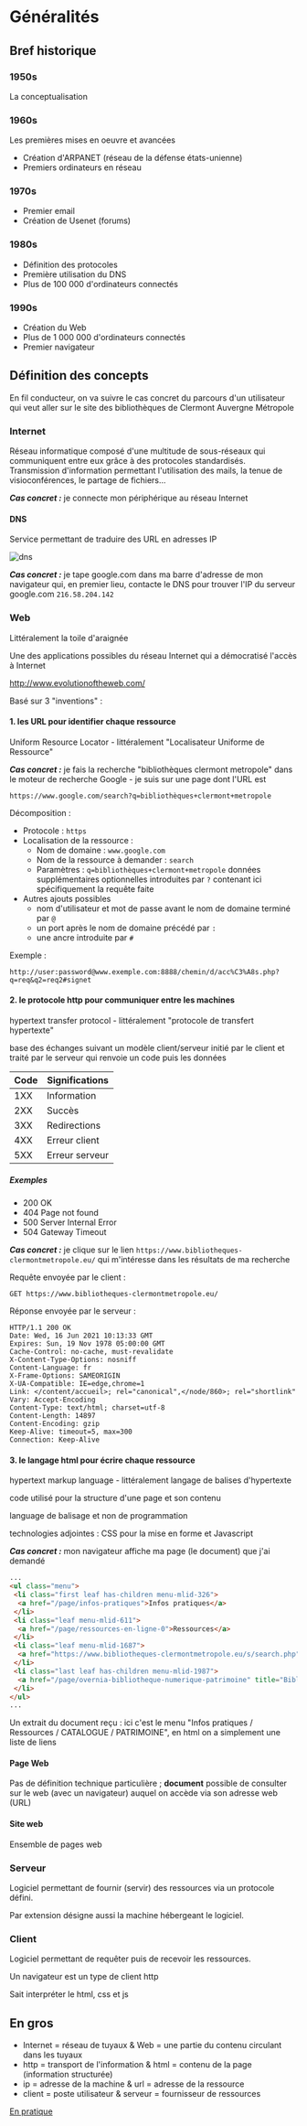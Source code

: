 # Généralités

## Bref historique

### 1950s

La conceptualisation

### 1960s 

Les premières mises en oeuvre et avancées 
* Création d'ARPANET (réseau de la défense états-unienne)
* Premiers ordinateurs en réseau 

### 1970s

* Premier email
* Création de Usenet (forums)

### 1980s

* Définition des protocoles 
* Première utilisation du DNS
* Plus de 100 000 d'ordinateurs connectés

### 1990s 

* Création du Web
* Plus de 1 000 000 d'ordinateurs connectés
* Premier navigateur

## Définition des concepts

En fil conducteur, on va suivre le cas concret du parcours d'un utilisateur qui veut aller sur le site des bibliothèques de Clermont Auvergne Métropole 

### Internet

Réseau informatique composé d'une multitude de sous-réseaux qui communiquent entre eux grâce à des protocoles standardisés. 
Transmission d'information permettant l'utilisation des mails, la tenue de visioconférences, le partage de fichiers...

***Cas concret :*** je connecte mon périphérique au réseau Internet

#### DNS

Service permettant de traduire des URL en adresses IP

![dns](dns.png)

***Cas concret :*** je tape google.com dans ma barre d'adresse de mon navigateur qui, en premier lieu, contacte le DNS pour trouver l'IP du serveur google.com `216.58.204.142`

### Web

Littéralement la toile d'araignée

Une des applications possibles du réseau Internet qui a démocratisé l'accès à Internet

http://www.evolutionoftheweb.com/

Basé sur 3 "inventions" :

#### 1. les URL pour identifier chaque ressource

Uniform Resource Locator - littéralement "Localisateur Uniforme de Ressource"

***Cas concret :*** je fais la recherche "bibliothèques clermont metropole" dans le moteur de recherche Google - je suis sur une page dont l'URL est

```
https://www.google.com/search?q=bibliothèques+clermont+metropole
```

Décomposition :

* Protocole : `https`
* Localisation de la ressource : 
  * Nom de domaine : `www.google.com`
  * Nom de la ressource à demander : `search`
  * Paramètres : `q=bibliothèques+clermont+metropole` données supplémentaires optionnelles introduites par `?` contenant ici spécifiquement la requête faite
* Autres ajouts possibles
  * nom d'utilisateur et mot de passe avant le nom de domaine terminé par `@`
  * un port après le nom de domaine précédé par `:`
  * une ancre introduite par `#`

Exemple :

```
http://user:password@www.exemple.com:8888/chemin/d/acc%C3%A8s.php?q=req&q2=req2#signet
```

#### 2. le protocole http pour communiquer entre les machines

hypertext transfer protocol - littéralement "protocole de transfert hypertexte"

base des échanges suivant un modèle client/serveur initié par le client et traité par le serveur qui renvoie un code puis les données

|Code|Significations|
|-|-|
|1XX|Information|
|2XX|Succès|
|3XX|Redirections|
|4XX|Erreur client|
|5XX|Erreur serveur|

##### Exemples

* 200 OK
* 404 Page not found
* 500 Server Internal Error
* 504 Gateway Timeout

***Cas concret :*** je clique sur le lien `https://www.bibliotheques-clermontmetropole.eu/` qui m'intéresse dans les résultats de ma recherche

Requête envoyée par le client :

```
GET	https://www.bibliotheques-clermontmetropole.eu/
```

Réponse envoyée par le serveur :

```
HTTP/1.1 200 OK
Date: Wed, 16 Jun 2021 10:13:33 GMT
Expires: Sun, 19 Nov 1978 05:00:00 GMT
Cache-Control: no-cache, must-revalidate
X-Content-Type-Options: nosniff
Content-Language: fr
X-Frame-Options: SAMEORIGIN
X-UA-Compatible: IE=edge,chrome=1
Link: </content/accueil>; rel="canonical",</node/860>; rel="shortlink"
Vary: Accept-Encoding
Content-Type: text/html; charset=utf-8
Content-Length: 14897
Content-Encoding: gzip
Keep-Alive: timeout=5, max=300
Connection: Keep-Alive
```

#### 3. le langage html pour écrire chaque ressource

hypertext markup language - littéralement langage de balises d'hypertexte

code utilisé pour la structure d'une page et son contenu

language de balisage et non de programmation

technologies adjointes : CSS pour la mise en forme et Javascript

***Cas concret :*** mon navigateur affiche ma page (le document) que j'ai demandé

```html
...
<ul class="menu">
 <li class="first leaf has-children menu-mlid-326">
  <a href="/page/infos-pratiques">Infos pratiques</a>
 </li>
 <li class="leaf menu-mlid-611">
  <a href="/page/ressources-en-ligne-0">Ressources</a>
 </li>
 <li class="leaf menu-mlid-1687">
  <a href="https://www.bibliotheques-clermontmetropole.eu/s/search.php" title="recherche documentaire">CATALOGUE</a>
 </li>
 <li class="last leaf has-children menu-mlid-1987">
  <a href="/page/overnia-bibliotheque-numerique-patrimoine" title="Bibliothèque numérique du patrimoine">PATRIMOINE</a>
 </li>
</ul>
...
```

Un extrait du document reçu : ici c'est le menu "Infos pratiques / Ressources / CATALOGUE / PATRIMOINE", en html on a simplement une liste de liens
 
#### Page Web

Pas de définition technique particulière ; **document** possible de consulter sur le web (avec un navigateur) auquel on accède via son adresse web (URL)

#### Site web

Ensemble de pages web 

### Serveur 

Logiciel permettant de fournir (servir) des ressources via un protocole défini.

Par extension désigne aussi la machine hébergeant le logiciel.

### Client 

Logiciel permettant de requêter puis de recevoir les ressources.

Un navigateur est un type de client http

Sait interpréter le html, css et js

## En gros

* Internet = réseau de tuyaux & Web = une partie du contenu circulant dans les tuyaux
* http = transport de l'information & html = contenu de la page (information structurée)
* ip = adresse de la machine & url = adresse de la ressource
* client = poste utilisateur & serveur = fournisseur de ressources

[En pratique](./3.pratique.md)
